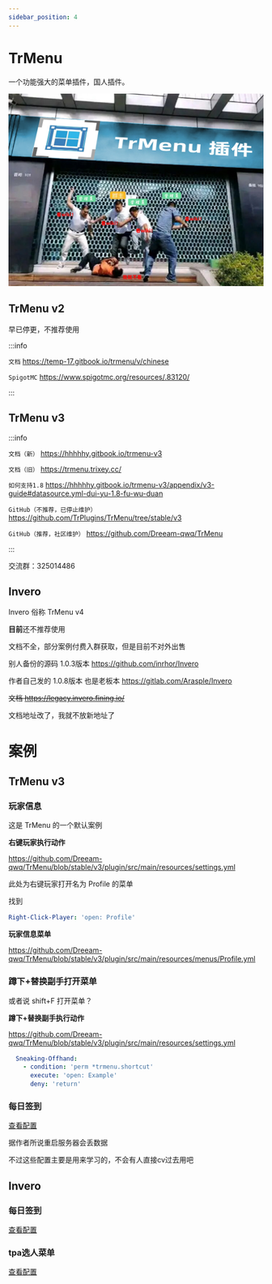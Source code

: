 ```yaml
---
sidebar_position: 4
---
```


# TrMenu

一个功能强大的菜单插件，国人插件。

![](_images/trm一定要看wiki呐.jpg)

## TrMenu v2

早已停更，不推荐使用

:::info

`文档` https://temp-17.gitbook.io/trmenu/v/chinese

`SpigotMC` https://www.spigotmc.org/resources/.83120/

:::

## TrMenu v3

:::info

`文档（新）` https://hhhhhy.gitbook.io/trmenu-v3

`文档（旧）` https://trmenu.trixey.cc/

`如何支持1.8` https://hhhhhy.gitbook.io/trmenu-v3/appendix/v3-guide#datasource.yml-dui-yu-1.8-fu-wu-duan

`GitHub（不推荐，已停止维护）` https://github.com/TrPlugins/TrMenu/tree/stable/v3

`GitHub（推荐，社区维护）` https://github.com/Dreeam-qwq/TrMenu

:::

交流群：325014486

## Invero

Invero 俗称 TrMenu v4

**目前**还不推荐使用

文档不全，部分案例付费入群获取，但是目前不对外出售

别人备份的源码 1.0.3版本 https://github.com/inrhor/Invero

作者自己发的 1.0.8版本 也是老板本 https://gitlab.com/Arasple/Invero

~~文档 https://legacy.invero.fining.io/~~

文档地址改了，我就不放新地址了

# 案例

## TrMenu v3

### 玩家信息

这是 TrMenu 的一个默认案例

**右键玩家执行动作**

https://github.com/Dreeam-qwq/TrMenu/blob/stable/v3/plugin/src/main/resources/settings.yml

此处为右键玩家打开名为 Profile 的菜单

找到
```yaml
Right-Click-Player: 'open: Profile'
```

**玩家信息菜单**

https://github.com/Dreeam-qwq/TrMenu/blob/stable/v3/plugin/src/main/resources/menus/Profile.yml

### 蹲下+替换副手打开菜单

或者说 shift+F 打开菜单？

**蹲下+替换副手执行动作**

https://github.com/Dreeam-qwq/TrMenu/blob/stable/v3/plugin/src/main/resources/settings.yml

```yaml
  Sneaking-Offhand:
    - condition: 'perm *trmenu.shortcut'
      execute: 'open: Example'
      deny: 'return'
```

### 每日签到

[查看配置](https://github.com/postyizhan/NitWikit/blob/main/docs-java/process/plugin/other/Menu/Demo/trmv3-每日签到.yml)

据作者所说重启服务器会丢数据

不过这些配置主要是用来学习的，不会有人直接cv过去用吧

## Invero

### 每日签到

[查看配置](https://github.com/postyizhan/NitWikit/blob/main/docs-java/process/plugin/other/Menu/Demo/inv-每日签到.yml)

### tpa选人菜单

[查看配置](https://github.com/postyizhan/NitWikit/blob/main/docs-java/process/plugin/other/Menu/Demo/inv-tpa选人菜单.yml)
